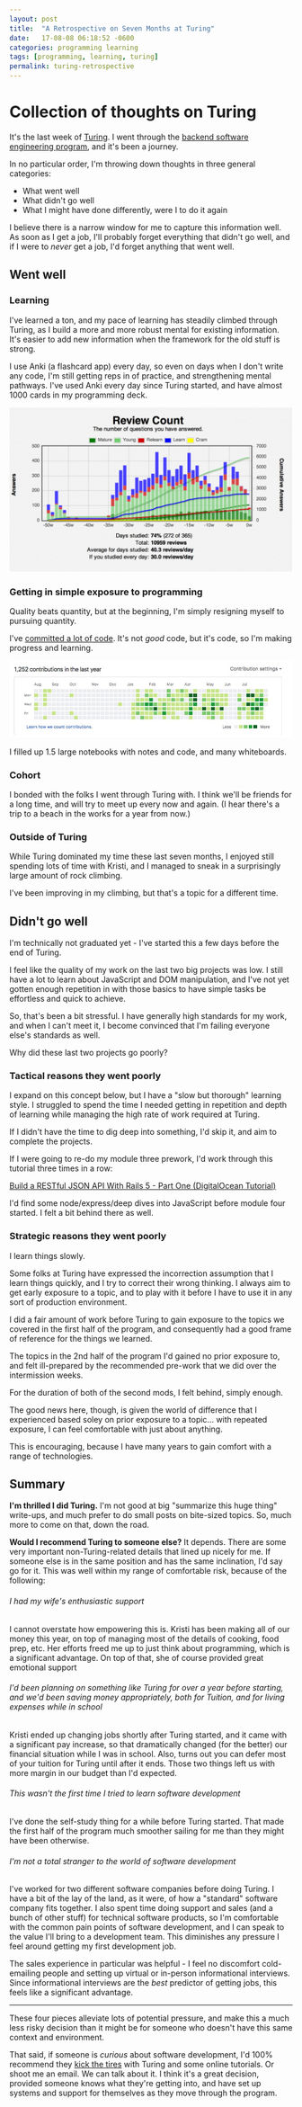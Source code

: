 ```yaml
---
layout: post
title:  "A Retrospective on Seven Months at Turing"
date:   17-08-08 06:18:52 -0600
categories: programming learning
tags: [programming, learning, turing]
permalink: turing-retrospective
---
```


# Collection of thoughts on Turing

It's the last week of [Turing](https://www.turing.io/). I went through the [backend software engineering program](https://www.turing.io/programs/back-end-engineering), and it's been a journey.

In no particular order, I'm throwing down thoughts in three general categories:
- What went well
- What didn't go well
- What I might have done differently, were I to do it again

I believe there is a narrow window for me to capture this information well. As soon as I get a job, I'll probably forget everything that didn't go well, and if I were to _never_ get a job, I'd forget anything that went well.



## Went well

### Learning

I've learned a ton, and my pace of learning has steadily climbed through Turing, as I build a more and more robust mental for existing information. It's easier to add new information when the framework for the old stuff is strong.

I use Anki (a flashcard app) every day, so even on days when I don't write any code, I'm still getting reps in of practice, and strengthening mental pathways. I've used Anki every day since Turing started, and have almost 1000 cards in my programming deck.

![review stats](/images/Statistics.jpg)

<!--more-->
### Getting in simple exposure to programming

Quality beats quantity, but at the beginning, I'm simply resigning myself to pursuing quantity.

I've [committed a lot of code](https://github.com/josh-works). It's not *good* code, but it's code, so I'm making progress and learning.

![I've committed a lot of code](/images/github_01.jpg)

I filled up 1.5 large notebooks with notes and code, and many whiteboards.


### Cohort

I bonded with the folks I went through Turing with. I think we'll be friends for a long time, and will try to meet up every now and again. (I hear there's a trip to a beach in the works for a year from now.)

### Outside of Turing

While Turing dominated my time these last seven months, I enjoyed still spending lots of time with Kristi, and I managed to sneak in a surprisingly large amount of rock climbing.

I've been improving in my climbing, but that's a topic for a different time.



## Didn't go well

I'm technically not graduated yet - I've started this a few days before the end of Turing.

I feel like the quality of my work on the last two big projects was low. I still have a lot to learn about JavaScript and DOM manipulation, and I've not yet gotten enough repetition in with those basics to have simple tasks be effortless and quick to achieve.

So, that's been a bit stressful. I have generally high standards for my work, and when I can't meet it, I become convinced that I'm failing everyone else's standards as well.

Why did these last two projects go poorly?

### Tactical reasons they went poorly

I expand on this concept below, but I have a "slow but thorough" learning style. I struggled to spend the time I needed getting in repetition and depth of learning while managing the high rate of work required at Turing.

If I didn't have the time to dig deep into something, I'd skip it, and aim to complete the projects.

If I were going to re-do my module three prework, I'd work through this tutorial three times in a row:

[Build a RESTful JSON API With Rails 5 - Part One (DigitalOcean Tutorial)](https://www.digitalocean.com/community/tutorials/build-a-restful-json-api-with-rails-5-part-one)

I'd find some node/express/deep dives into JavaScript before module four started. I felt a bit behind there as well.

### Strategic reasons they went poorly

I learn things slowly.

Some folks at Turing have expressed the incorrection assumption that I learn things quickly, and I try to correct their wrong thinking. I always aim to get early exposure to a topic, and to play with it before I have to use it in any sort of production environment.

I did a fair amount of work before Turing to gain exposure to the topics we covered in the first half of the program, and consequently had a good frame of reference for the things we learned.

The topics in the 2nd half of the program I'd gained no prior exposure to, and felt ill-prepared by the recommended pre-work that we did over the intermission weeks.

For the duration of both of the second mods, I felt behind, simply enough.

The good news here, though, is given the world of difference that I experienced based soley on prior exposure to a topic... with repeated exposure, I can feel comfortable with just about anything.

This is encouraging, because I have many years to gain comfort with a range of technologies.

## Summary

**I'm thrilled I did Turing.** I'm not good at big "summarize this huge thing" write-ups, and much prefer to do small posts on bite-sized topics. So, much more to come on that, down the road.

**Would I recommend Turing to someone else?** It depends. There are some very important non-Turing-related details that lined up nicely for me. If someone else is in the same position and has the same inclination, I'd say go for it. This was well within my range of comfortable risk, because of the following:

###### I had my wife's enthusiastic support

I cannot overstate how empowering this is. Kristi has been making all of our money this year, on top of managing most of the details of cooking, food prep, etc. Her efforts freed me up to just think about programming, which is a significant advantage. On top of that, she of course provided great emotional support

###### I'd been planning on something like Turing for over a year before starting, and we'd been saving money appropriately, both for Tuition, and for living expenses while in school

Kristi ended up changing jobs shortly after Turing started, and it came with a significant pay increase, so that dramatically changed (for the better) our financial situation while I was in school. Also, turns out you can defer most of your tuition for Turing until after it ends. Those two things left us with more margin in our budget than I'd expected.

###### This wasn't the first time I tried to learn software development

I've done the self-study thing for a while before Turing started. That made the first half of the program much smoother sailing for me than they might have been otherwise.

###### I'm not a total stranger to the world of software development

I've worked for two different software companies before doing Turing. I have a bit of the lay of the land, as it were, of how a "standard" software company fits together. I also spent time doing support and sales (and a bunch of other stuff) for technical software products, so I'm comfortable with the common pain points of software development, and I can speak to the value I'll bring to a development team. This diminishes any pressure I feel around getting my first development job.

The sales experience in particular was helpful - I feel no discomfort cold-emailing people and setting up virtual or in-person informational interviews. Since informational interviews are the _best_ predictor of getting jobs, this feels like a significant advantage.

-------------------

These four pieces alleviate lots of potential pressure, and make this a much less risky decision than it might be for someone who doesn't have this same context and environment.

That said, if someone is *curious* about software development, I'd 100% recommend they [kick the tires](http://trycoding.turing.io/) with Turing and some online tutorials. Or shoot me an email. We can talk about it. I think it's a great decision, provided someone knows what they're getting into, and have set up systems and support for themselves as they move through the program.
